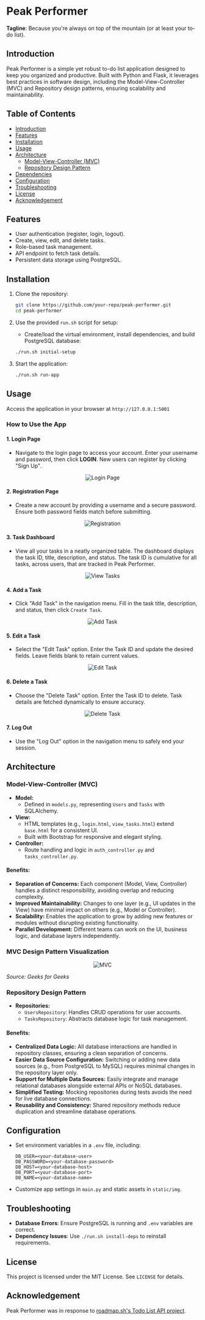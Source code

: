 # Peak Performer

**Tagline**: Because you're always on top of the mountain (or at least your to-do list).

## Introduction

Peak Performer is a simple yet robust to-do list application designed to keep you organized and productive. Built with Python and Flask, it leverages best practices in software design, including the Model-View-Controller (MVC) and Repository design patterns, ensuring scalability and maintainability.

## Table of Contents

- [Introduction](#introduction)
- [Features](#features)
- [Installation](#installation)
- [Usage](#usage)
- [Architecture](#architecture)
  - [Model-View-Controller (MVC)](#model-view-controller-mvc)
  - [Repository Design Pattern](#repository-design-pattern)
- [Dependencies](#dependencies)
- [Configuration](#configuration)
- [Troubleshooting](#troubleshooting)
- [License](#license)
- [Acknowledgement](#acknowledgement)

## Features

- User authentication (register, login, logout).
- Create, view, edit, and delete tasks.
- Role-based task management.
- API endpoint to fetch task details.
- Persistent data storage using PostgreSQL.

## Installation

1. Clone the repository:
   ```bash
   git clone https://github.com/your-repo/peak-performer.git
   cd peak-performer
   ```

2. Use the provided `run.sh` script for setup:
   - Create/load the virtual environment, install dependencies, and build PostgreSQL database:
    ```bash
    ./run.sh initial-setup
    ```

3. Start the application:
    ```bash
    ./run.sh run-app
    ```

## Usage

Access the application in your browser at `http://127.0.0.1:5001`

### How to Use the App

#### 1. Login Page
- Navigate to the login page to access your account. Enter your username and password, then click **LOGIN**. New users can register by clicking "Sign Up".

<p align="center">
    <img src="./static/img/login.png" alt="Login Page"/>
</p>

#### 2. Registration Page
- Create a new account by providing a username and a secure password. Ensure both password fields match before submitting.

<p align="center">
    <img src="./static/img/registration.png" alt="Registration"/>
</p>

#### 3. Task Dashboard
- View all your tasks in a neatly organized table. The dashboard displays the task ID, title, description, and status. The task ID is cumulative for all tasks, across users, that are tracked in Peak Performer.

<p align="center">
    <img src="./static/img/view_tasks.png" alt="View Tasks"/>
</p>

#### 4. Add a Task
- Click "Add Task" in the navigation menu. Fill in the task title, description, and status, then click `Create Task`.

<p align="center">
    <img src="./static/img/add_task.png" alt="Add Task"/>
</p>


#### 5. Edit a Task
- Select the "Edit Task" option. Enter the Task ID and update the desired fields. Leave fields blank to retain current values.

<p align="center">
    <img src="./static/img/edit_task.png" alt="Edit Task"/>
</p>


#### 6. Delete a Task
- Choose the "Delete Task" option. Enter the Task ID to delete. Task details are fetched dynamically to ensure accuracy.

<p align="center">
    <img src="./static/img/delete_task.png" alt="Delete Task"/>
</p>


#### 7. Log Out
- Use the "Log Out" option in the navigation menu to safely end your session.


## Architecture
### Model-View-Controller (MVC)
- **Model:**
  - Defined in `models.py`, representing `Users` and `Tasks` with SQLAlchemy.
- **View:**
  - HTML templates (e.g., `login.html`, `view_tasks.html`) extend `base.html` for a consistent UI.
  - Built with Bootstrap for responsive and elegant styling.
- **Controller:**
  - Route handling and logic in `auth_controller.py` and `tasks_controller.py`.

#### Benefits:
  - **Separation of Concerns:** Each component (Model, View, Controller) handles a distinct responsibility, avoiding overlap and reducing complexity.
  - **Improved Maintainability:** Changes to one layer (e.g., UI updates in the View) have minimal impact on others (e.g., Model or Controller).
  - **Scalability:** Enables the application to grow by adding new features or modules without disrupting existing functionality.
  - **Parallel Development:** Different teams can work on the UI, business logic, and database layers independently.

### MVC Design Pattern Visualization

<p align="center">
    <img src="./static/img/mvc.png" alt="MVC"/>
</p>

_Source: Geeks for Geeks_

### Repository Design Pattern
- **Repositories:**
  - `UsersRepository`: Handles CRUD operations for user accounts.
  - `TasksRepository`: Abstracts database logic for task management.

#### Benefits:
  - **Centralized Data Logic:** All database interactions are handled in repository classes, ensuring a clean separation of concerns.
  - **Easier Data Source Configuration:** Switching or adding new data sources (e.g., from PostgreSQL to MySQL) requires minimal changes in the repository layer only.
  - **Support for Multiple Data Sources:** Easily integrate and manage relational databases alongside external APIs or NoSQL databases.
  - **Simplified Testing:** Mocking repositories during tests avoids the need for live database connections.
  - **Reusability and Consistency:** Shared repository methods reduce duplication and streamline database operations.

## Configuration
- Set environment variables in a `.env` file, including:
    ```
    DB_USER=<your-database-user>
    DB_PASSWORD=<your-database-password>
    DB_HOST=<your-database-host>
    DB_PORT=<your-database-port>
    DB_NAME=<your-database-name>
    ```
- Customize app settings in `main.py` and static assets in `static/img`.

## Troubleshooting
- **Database Errors**: Ensure PostgreSQL is running and `.env` variables are correct.
- **Dependency Issues**: Use `./run.sh install-deps` to reinstall requirements.

## License
This project is licensed under the MIT License. See `LICENSE` for details.

## Acknowledgement
Peak Performer was in response to [roadmap.sh's Todo List API project](https://roadmap.sh/projects/todo-list-api).